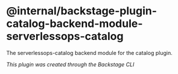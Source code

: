 # @internal/backstage-plugin-catalog-backend-module-serverlessops-catalog

The serverlessops-catalog backend module for the catalog plugin.

_This plugin was created through the Backstage CLI_
